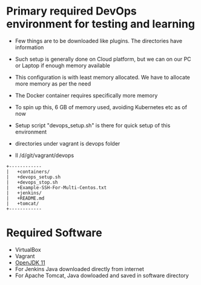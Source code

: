 # Primary required DevOps environment for testing and learning
* Few things are to be downloaded like plugins. The directories have information
* Such setup is generally done on Cloud platform, but we can on our PC or Laptop if enough memory available

* This configuration is with least memory allocated. We have to allocate more memory as per the need
* The Docker container requires specifically more memory
* To spin up this, 6 GB of memory used, avoiding Kubernetes etc as of now

* Setup script "devops_setup.sh" is there for quick setup of this environment
* directories under vagrant is devops folder
* ll /d/git/vagrant/devops 
```
+------------ 
|   +containers/
|   +devops_setup.sh
|   +devops_stop.sh 
|   +Example-SSH-For-Multi-Centos.txt
|   +jenkins/
|   +README.md
|   +tomcat/    
+------------   
```
# Required Software
* VirtualBox
* Vagrant
* [OpenJDK 11](https://adoptopenjdk.net/releases.html?variant=openjdk11&jvmVariant=hotspot#x64_linux)
* For Jenkins Java downloaded directly from internet
* For Apache Tomcat, Java dowloaded and saved in software directory
